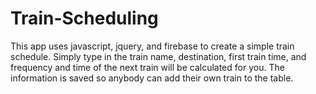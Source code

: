 # Train-Scheduling

This app uses javascript, jquery, and firebase to create a simple train schedule.  Simply type in the train name, destination, first train time, and frequency and time of the next train will be calculated for you.  The information is saved so anybody can add their own train to the table.
